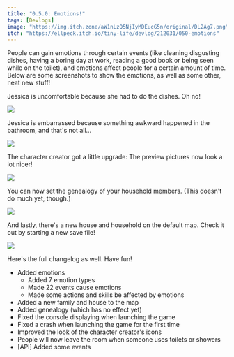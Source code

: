 ```yaml
---
title: "0.5.0: Emotions!"
tags: [Devlogs]
image: "https://img.itch.zone/aW1nLzQ5NjIyMDEucG5n/original/DL2Ag7.png"
itch: "https://ellpeck.itch.io/tiny-life/devlog/212031/050-emotions"
---
```


People can gain emotions through certain events (like cleaning disgusting dishes, having a boring day at work, reading a good book or being seen while on the toilet), and emotions affect people for a certain amount of time. Below are some screenshots to show the emotions, as well as some other, neat new stuff!

Jessica is uncomfortable because she had to do the dishes. Oh no!

![](https://img.itch.zone/aW1nLzQ5NjIxOTQucG5n/original/%2Bo8g5x.png)

Jessica is embarrassed because something awkward happened in the bathroom, and that's not all...

![](https://img.itch.zone/aW1nLzQ5NjIyMDEucG5n/original/DL2Ag7.png)

The character creator got a little upgrade: The preview pictures now look a lot nicer!

![](https://img.itch.zone/aW1nLzQ5NjIyMDcuZ2lm/original/fBGluG.gif)

You can now set the genealogy of your household members. (This doesn't do much yet, though.)

![](https://img.itch.zone/aW1nLzQ5NjIyMTEucG5n/original/Zx197h.png)

And lastly, there's a new house and household on the default map. Check it out by starting a new save file!

![](https://img.itch.zone/aW1nLzQ5NjIyMTUucG5n/original/wz%2BJ2R.png)

Here's the full changelog as well. Have fun!

- Added emotions
  - Added 7 emotion types
  - Made 22 events cause emotions
  - Made some actions and skills be affected by emotions
- Added a new family and house to the map
- Added genealogy (which has no effect yet)
- Fixed the console displaying when launching the game
- Fixed a crash when launching the game for the first time
- Improved the look of the character creator's icons
- People will now leave the room when someone uses toilets or showers
- [API] Added some events
